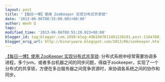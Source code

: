 ```yaml
---
layout: post
title: "【每日一博】使用 ZooKeeper 实现分布式共享锁"
date: '2013-06-06T08:55:00.001+08:00'
author: Wenh Q
tags:
modified_time: '2013-06-06T08:55:28.023+08:00'
blogger_id: tag:blogger.com,1999:blog-4961947611491238191.post-1184789189139304622
blogger_orig_url: http://binaryware.blogspot.com/2013/06/zookeeper.html
---
```

[【每日一博】使用 ZooKeeper
实现分布式共享锁](http://my.oschina.net/shenxueliang/blog/135865):
分布式系统中经常需要协调多进程，多个jvm，或者多台机器之间的同步问题，得益于zookeeper，实现了一个分布式的共享锁，方便在多台服务器之间竞争资源时，来协调各系统之间的协作和同步。
